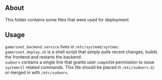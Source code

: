## About
This folder contains some files that were used for deployment.

## Usage
`gamersnet_backend.service` lives in `/etc/systemd/system/`.  
`gamersnet_deploy.sh` is a shell script that simply pulls recent changes, builds the frontend and restarts the backend.  
`sudoers` contains a single line that grants user `comp4350` permission to issue `systemctl` related commands. This file should be placed in `/etc/sudoers.d/` or merged in with `/etc/sudoers`.
